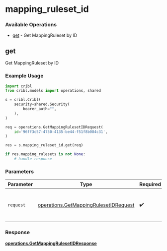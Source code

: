 # mapping_ruleset_id

### Available Operations

* [get](#get) - Get MappingRuleset by ID

## get

Get MappingRuleset by ID

### Example Usage

```python
import cribl
from cribl.models import operations, shared

s = cribl.Cribl(
    security=shared.Security(
        bearer_auth="",
    ),
)

req = operations.GetMappingRulesetIDRequest(
    id='96ff3c57-4750-4135-be44-f51f8b084c31',
)

res = s.mapping_ruleset_id.get(req)

if res.mapping_rulesets is not None:
    # handle response
```

### Parameters

| Parameter                                                                                      | Type                                                                                           | Required                                                                                       | Description                                                                                    |
| ---------------------------------------------------------------------------------------------- | ---------------------------------------------------------------------------------------------- | ---------------------------------------------------------------------------------------------- | ---------------------------------------------------------------------------------------------- |
| `request`                                                                                      | [operations.GetMappingRulesetIDRequest](../../models/operations/getmappingrulesetidrequest.md) | :heavy_check_mark:                                                                             | The request object to use for the request.                                                     |


### Response

**[operations.GetMappingRulesetIDResponse](../../models/operations/getmappingrulesetidresponse.md)**

